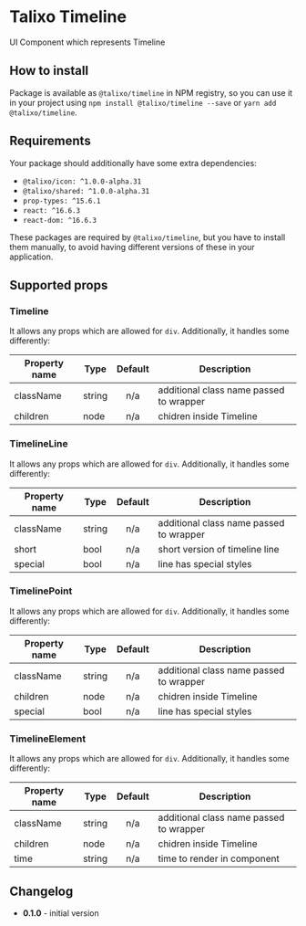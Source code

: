 # Talixo Timeline

UI Component which represents Timeline

## How to install

Package is available as `@talixo/timeline` in NPM registry, so you can use it in your project
using `npm install @talixo/timeline --save` or `yarn add @talixo/timeline`.

## Requirements

Your package should additionally have some extra dependencies:

- `@talixo/icon: ^1.0.0-alpha.31`
- `@talixo/shared: ^1.0.0-alpha.31`
- `prop-types: ^15.6.1`
- `react: ^16.6.3`
- `react-dom: ^16.6.3`

These packages are required by `@talixo/timeline`, but you have to install them manually,
to avoid having different versions of these in your application.

## Supported props

### Timeline
It allows any props which are allowed for `div`. Additionally, it handles some differently:

Property name | Type      | Default | Description                    
--------------|-----------|:-------:|--------------------------------
className     | string    | n/a     | additional class name passed to wrapper
children      | node      | n/a     | chidren inside Timeline

### TimelineLine
It allows any props which are allowed for `div`. Additionally, it handles some differently:

Property name | Type      | Default | Description                    
--------------|-----------|:-------:|--------------------------------
className     | string    | n/a     | additional class name passed to wrapper
short         | bool      | n/a     | short version of timeline line
special       | bool      | n/a     | line has special styles

### TimelinePoint
It allows any props which are allowed for `div`. Additionally, it handles some differently:

Property name | Type      | Default | Description                    
--------------|-----------|:-------:|--------------------------------
className     | string    | n/a     | additional class name passed to wrapper
children      | node      | n/a     | chidren inside Timeline
special       | bool      | n/a     | line has special styles

### TimelineElement
It allows any props which are allowed for `div`. Additionally, it handles some differently:

Property name | Type      | Default | Description                    
--------------|-----------|:-------:|--------------------------------
className     | string    | n/a     | additional class name passed to wrapper
children      | node      | n/a     | chidren inside Timeline
time          | string    | n/a     | time to render in component

## Changelog

- **0.1.0** - initial version
